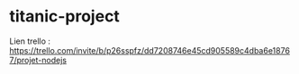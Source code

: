 # titanic-project

Lien trello : https://trello.com/invite/b/p26sspfz/dd7208746e45cd905589c4dba6e18767/projet-nodejs 
